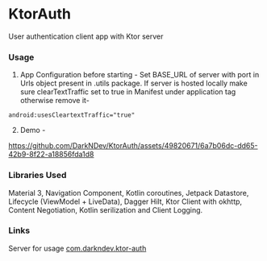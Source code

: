 # KtorAuth
User authentication client app with Ktor server
### Usage
1. App Configuration before starting - Set BASE_URL of server with port in Urls object present in .utils package. If server is hosted locally make sure clearTextTraffic set to true in Manifest under application tag otherwise remove it-
```
android:usesCleartextTraffic="true"
```
2. Demo -

https://github.com/DarkNDev/KtorAuth/assets/49820671/6a7b06dc-dd65-42b9-8f22-a18856fda1d8


### Libraries Used
Material 3, Navigation Component, Kotlin coroutines, Jetpack Datastore, Lifecycle (ViewModel + LiveData), Dagger Hilt, Ktor Client with okhttp, Content Negotiation, Kotlin serilization and Client Logging.
### Links
Server for usage [com.darkndev.ktor-auth](https://github.com/DarkNDev/com.darkndev.ktor-auth)
